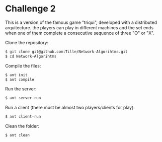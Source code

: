 Challenge 2
===========

This is a version of the famous game "triqui", developed with a distributed arquitecture.
the players can play in different machines and the set ends when one of them complete a consecutive sequence of three "O" or "X".

Clone the repository:

````bash
$ git clone git@github.com:Tille/Network-Algorihtms.git
$ cd Network-Algorihtms
````

Compile the files:

````bash
$ ant init
$ ant compile
````

Run the server:

````bash
$ ant server-run
````

Run a client (there must be almost two players/clients for play):

````bash
$ ant client-run
````

Clean the folder:

````bash
$ ant clean
````